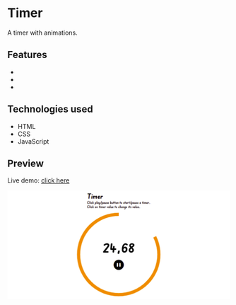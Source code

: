# Timer

A timer with animations.

## Features

-
-
-

## Technologies used

- HTML
- CSS
- JavaScript

## Preview

Live demo: [click here](https://pawelpohland.github.io/timer/)

[![App screenshot](preview.png "Preview - screenshot")](https://pawelpohland.github.io/timer/)
